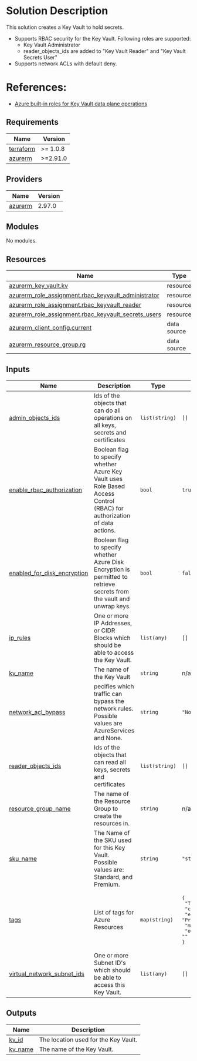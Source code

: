 # Solution Description
This solution creates a Key Vault to hold secrets.
* Supports RBAC security for the Key Vault.  Following roles are supported:
  * Key Vault Administrator
  * reader_objects_ids are added to "Key Vault Reader" and "Key Vault Secrets User"
* Supports network ACLs with default deny.

# References: 
 * [Azure built-in roles for Key Vault data plane operations](https://docs.microsoft.com/en-us/azure/key-vault/general/rbac-guide)

<!-- BEGINNING OF PRE-COMMIT-TERRAFORM DOCS HOOK -->
## Requirements

| Name | Version |
|------|---------|
| <a name="requirement_terraform"></a> [terraform](#requirement\_terraform) | >= 1.0.8 |
| <a name="requirement_azurerm"></a> [azurerm](#requirement\_azurerm) | >=2.91.0 |

## Providers

| Name | Version |
|------|---------|
| <a name="provider_azurerm"></a> [azurerm](#provider\_azurerm) | 2.97.0 |

## Modules

No modules.

## Resources

| Name | Type |
|------|------|
| [azurerm_key_vault.kv](https://registry.terraform.io/providers/hashicorp/azurerm/latest/docs/resources/key_vault) | resource |
| [azurerm_role_assignment.rbac_keyvault_administrator](https://registry.terraform.io/providers/hashicorp/azurerm/latest/docs/resources/role_assignment) | resource |
| [azurerm_role_assignment.rbac_keyvault_reader](https://registry.terraform.io/providers/hashicorp/azurerm/latest/docs/resources/role_assignment) | resource |
| [azurerm_role_assignment.rbac_keyvault_secrets_users](https://registry.terraform.io/providers/hashicorp/azurerm/latest/docs/resources/role_assignment) | resource |
| [azurerm_client_config.current](https://registry.terraform.io/providers/hashicorp/azurerm/latest/docs/data-sources/client_config) | data source |
| [azurerm_resource_group.rg](https://registry.terraform.io/providers/hashicorp/azurerm/latest/docs/data-sources/resource_group) | data source |

## Inputs

| Name | Description | Type | Default | Required |
|------|-------------|------|---------|:--------:|
| <a name="input_admin_objects_ids"></a> [admin\_objects\_ids](#input\_admin\_objects\_ids) | Ids of the objects that can do all operations on all keys, secrets and certificates | `list(string)` | `[]` | no |
| <a name="input_enable_rbac_authorization"></a> [enable\_rbac\_authorization](#input\_enable\_rbac\_authorization) | Boolean flag to specify whether Azure Key Vault uses Role Based Access Control (RBAC) for authorization of data actions. | `bool` | `true` | no |
| <a name="input_enabled_for_disk_encryption"></a> [enabled\_for\_disk\_encryption](#input\_enabled\_for\_disk\_encryption) | Boolean flag to specify whether Azure Disk Encryption is permitted to retrieve secrets from the vault and unwrap keys. | `bool` | `false` | no |
| <a name="input_ip_rules"></a> [ip\_rules](#input\_ip\_rules) | One or more IP Addresses, or CIDR Blocks which should be able to access the Key Vault. | `list(any)` | `[]` | no |
| <a name="input_kv_name"></a> [kv\_name](#input\_kv\_name) | The name of the Key Vault | `string` | n/a | yes |
| <a name="input_network_acl_bypass"></a> [network\_acl\_bypass](#input\_network\_acl\_bypass) | pecifies which traffic can bypass the network rules. Possible values are AzureServices and None. | `string` | `"None"` | no |
| <a name="input_reader_objects_ids"></a> [reader\_objects\_ids](#input\_reader\_objects\_ids) | Ids of the objects that can read all keys, secrets and certificates | `list(string)` | `[]` | no |
| <a name="input_resource_group_name"></a> [resource\_group\_name](#input\_resource\_group\_name) | The name of the Resource Group to create the resources in. | `string` | n/a | yes |
| <a name="input_sku_name"></a> [sku\_name](#input\_sku\_name) | The Name of the SKU used for this Key Vault. Possible values are: Standard, and Premium. | `string` | `"standard"` | no |
| <a name="input_tags"></a> [tags](#input\_tags) | List of tags for Azure Resources | `map(string)` | <pre>{<br>  "TFLevel": "L0",<br>  "costCenter": "",<br>  "environment": "Production",<br>  "managedBy": "Terraform",<br>  "owner": ""<br>}</pre> | no |
| <a name="input_virtual_network_subnet_ids"></a> [virtual\_network\_subnet\_ids](#input\_virtual\_network\_subnet\_ids) | One or more Subnet ID's which should be able to access this Key Vault. | `list(any)` | `[]` | no |

## Outputs

| Name | Description |
|------|-------------|
| <a name="output_kv_id"></a> [kv\_id](#output\_kv\_id) | The location used for the Key Vault. |
| <a name="output_kv_name"></a> [kv\_name](#output\_kv\_name) | The name of the Key Vault. |
<!-- END OF PRE-COMMIT-TERRAFORM DOCS HOOK -->